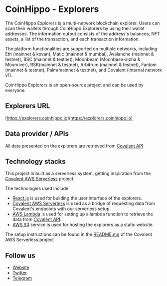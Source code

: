 # CoinHippo - Explorers
The CoinHippo Explorers is a multi-network blockchain explorer. Users can scan their wallets through CoinHippo Explorers by using their wallet addresses. The information output consists of the address's balances, NFT assets, a list of the transaction, and each transaction information.

The platform functionalities are supported on multiple networks, including Eth (mainnet & kovan), Matic (mainnet & mumbai), Avalanche (mainnet & testnet), BSC (mainnet & testnet), Moonbeam (Moonbase-alpha & Moonriver), RSK(mainnet & testnet), Arbitrum (mainnet & testnet), Fantom (mainnet & testnet), Palm(mainnet & testnet), and Covalent (internal network v1).

CoinHippo Explorers is an open-source project and can be used by everyone.

## Explorers URL
[https://explorers.coinhippo.io](https://explorers.coinhippo.io)

## Data provider / APIs
All data presented on the explorers are retrieved from [Covalent API](https://www.covalenthq.com/docs/api/)

## Technology stacks
This project is built as a serverless system, getting inspiration from the [Covalent AWS Serverless](https://github.com/nrsirapop/covalent-aws-serverless) project.

The technologies used include
- [React.js](https://reactjs.org) is used for building the user interface of the explorers.
- [Covalent AWS Serverless](https://github.com/nrsirapop/covalent-aws-serverless) is used as a bridge of requesting data from Covalent's endpoints with our serverless setup.
- [AWS Lambda](https://aws.amazon.com/lambda) is used for setting up a lambda function to retrieve the data from [Covalent API](https://www.covalenthq.com/docs/api/).
- [AWS S3](https://aws.amazon.com/s3) service is used for hosting the explorers as a static website.

The setup instructions can be found in the [README.md](https://github.com/nrsirapop/covalent-aws-serverless#readme) of the Covalent AWS Serverless project

## Follow us
- [Website](https://coinhippo.io)
- [Twitter](https://twitter.com/coinhippoHQ)
- [Telegram](https://t.me/CoinHippoChannel)